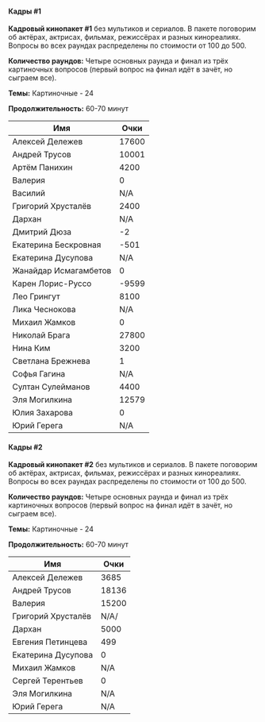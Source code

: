 <!-- tabs:start -->
#### **Кадры #1**

**Кадровый кинопакет #1** без мультиков и сериалов. В пакете поговорим об актёрах, актрисах, фильмах, режиссёрах и разных кинореалиях. Вопросы во всех раундах распределены по стоимости от 100 до 500.

**Количество раундов:** Четыре основных раунда и финал из трёх картиночных вопросов (первый вопрос на финал идёт в зачёт, но сыграем все).

**Темы:** Картиночные - 24

**Продолжительность:** 60-70 минут

Имя | Очки
-- | --
Алексей Дележев | 17600
Андрей Трусов | 10001
Артём Панихин | 4200
Валерия | 0
Василий | N/A
Григорий Хрусталёв | 2400
Дархан | N/A
Дмитрий Дюза | -2
Екатерина Бескровная | -501
Екатерина Дусупова | N/A
Жанайдар Исмагамбетов | 0
Карен Лорис-Руссо | -9599
Лео Грингут | 8100
Лика Чеснокова | N/A
Михаил Жамков | 0
Николай Брага | 27800
Нина Ким | 3200
Светлана Брежнева | 1
Софья Гагина | N/A
Султан Сулейманов | 4400
Эля Могилкина | 12579
Юлия Захарова | 0
Юрий Герега | N/A

#### **Кадры #2**

**Кадровый кинопакет #2** без мультиков и сериалов. В пакете поговорим об актёрах, актрисах, фильмах, режиссёрах и разных кинореалиях. Вопросы во всех раундах распределены по стоимости от 100 до 500.

**Количество раундов:** Четыре основных раунда и финал из трёх картиночных вопросов (первый вопрос на финал идёт в зачёт, но сыграем все).

**Темы:** Картиночные - 24

**Продолжительность:** 60-70 минут

Имя | Очки
-- | --
Алексей Дележев | 3685
Андрей Трусов | 18136
Валерия | 15200
Григорий Хрусталёв | N/A/
Дархан | 5000
Евгения Петинцева | 499
Екатерина Дусупова | 0
Михаил Жамков | N/A
Сергей Терентьев | 0
Эля Могилкина | N/A
Юрий Герега | N/A

<!-- tabs:end -->